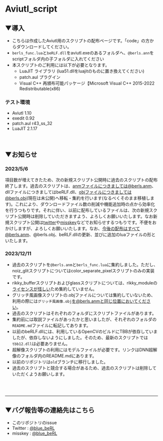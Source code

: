 # Aviutl_script

## ▼導入
- こちらは作成したAviutl用のスクリプトの配布ページです。「code」の方からダウンロードしてください。
- `berls_func.lua`と`beRLF.dll`をaviutl.exeのあるフォルダへ、`@berls.ann`をscriptフォルダ内の子フォルダに入れてください
- 本スクリプトのご利用には以下が必要となります。
    - LuaJIT ライブラリ (lua51.dllをluajitのものに置き換えてください)
    - patch.aul プラグイン
    - Visual C++ 再頒布可能パッケージ【Microsoft Visual C++ 2015-2022 Redistributable(x86)

### テスト環境
- Aviutl 1.10
- exedit 0.92
- patch.aul r43_ss_32
- LuaJIT 2.1.17

<br>

## ▼お知らせ
### 2023/5/6
項目数が増えてきたため、次の新規スクリプト公開時に過去のスクリプトの配布終了します。過去のスクリプトは、anmファイルにつきましては@berls.anm、dllファイルにつきましてはbeRLF.dll、objファイルにつきましては@berls.obj(現在は未公開)へ移転・集約を行います(なるべくそのまま移植します)。これにより、ダウンロードファイル数の削減や機能追加時の点から効率化を行うつもりです。それに伴い、以前に配布しているファイルは、次の新規スクリプト公開時は削除していただきますよう、よろしくお願いいたします。なお新規スクリプト公開は[twitter](https://twitter.com/blue_beRL)や[misskey](https://misskey.io/@blue_beRL)などでお知らせするつもりです。不便をおかけしますが、よろしくお願いいたします。なお、今後の配布はすべて@berls.anm、@berls.obj、beRLF.dllの更新、並びに追加のluaファイルの形といたします。

### 2023/12/11
- 過去のスクリプトを`@berls.anm`と`berls_func.lua`に集約しました。ただし、noiz_glitスクリプトについてはcolor_separate_pixelスクリプトのみの実装です。
- rikky_bufferスクリプトおよびglassスクリプトについては、rikky_moduleの[ライセンスが怪しい](https://scrapbox.io/ePi5131/%E3%82%AF%E3%83%AD%E3%83%BC%E3%82%BA%E3%83%89%E3%82%BD%E3%83%BC%E3%82%B9%E3%83%97%E3%83%AD%E3%82%B0%E3%83%A9%E3%83%A0%E3%81%AE%E3%83%97%E3%83%A9%E3%82%B0%E3%82%A4%E3%83%B3%E3%81%ABGPL%E3%83%97%E3%83%AD%E3%82%B0%E3%83%A9%E3%83%A0%E3%82%92%E4%BD%BF%E7%94%A8%E3%81%97%E3%81%A6%E3%81%97%E3%81%BE%E3%81%A3%E3%81%A6%E3%81%84%E3%82%8B%E3%82%BD%E3%83%95%E3%83%88%E3%82%A6%E3%82%A7%E3%82%A2%E3%81%AB%E5%AF%BE%E3%81%97%E3%81%A6%E3%82%BD%E3%83%BC%E3%82%B9%E3%82%B3%E3%83%BC%E3%83%89%E3%81%AE%E9%96%8B%E7%A4%BA%E8%A6%81%E6%B1%82%E3%81%AF%E3%81%A7%E3%81%8D%E3%82%8B%E3%81%AE%E3%81%8B)ため集約していません。
- グリッチ風画像スクリプトの.objファイルについては集約していないため、利用の際には`グリッチ風画像.obj`を@berls.anmと同じ位置においてください。
- 過去のスクリプトはそれぞれのフォルダにスクリプトファイルがあります。
- 集約前には取説ファイルがあったかと思いましたが、それぞれのフォルダの`README.md`ファイルに転記してあります。
- 以前のbeRLF.dllには、利用しているOpenCVのビルドにTBBが依存していましたが、依存しないようにしました。そのため、最新のスクリプトでは`tbb12.dll`は必要ありません。
- 超解像スクリプトの利用にはモデルファイルが必要です。リンクはDNN超解像のフォルダ内のREADME.mdにあります。
- 以前のリポジトリは`old`ブランチに移行しました。
- 過去のスクリプトと競合する場合があるため、過去のスクリプトは削除していただくようお願いします。

<br><br>

---
## ▼バグ報告等の連絡先はこちら
- このリポジトリのissue
- Twitter : [@blue_beRL](https://twitter.com/blue_beRL)
- misskey : [@blue_beRL](https://misskey.io/@blue_beRL)
